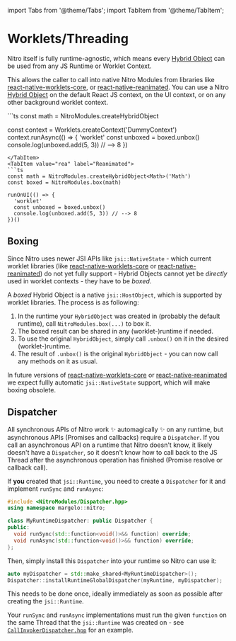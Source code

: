 ---
---

import Tabs from '@theme/Tabs';
import TabItem from '@theme/TabItem';

# Worklets/Threading

Nitro itself is fully runtime-agnostic, which means every [Hybrid Object](hybrid-objects) can be used from any JS Runtime or Worklet Context.

This allows the caller to call into native Nitro Modules from libraries like [react-native-worklets-core](https://github.com/margelo/react-native-worklets-core), or [react-native-reanimated](https://github.com/software-mansion/react-native-reanimated).
You can use a Nitro [Hybrid Object](hybrid-objects) on the default React JS context, on the UI context, or on any other background worklet context.

<Tabs groupId="worklet-library">
  <TabItem value="rnwc" label="Worklets Core" default>
  ```ts
  const math = NitroModules.createHybridObject<Math>('Math')
  const boxed = NitroModules.box(math)

  const context = Worklets.createContext('DummyContext')
  context.runAsync(() => {
    'worklet'
    const unboxed = boxed.unbox()
    console.log(unboxed.add(5, 3)) // --> 8
  })
  ```
  </TabItem>
  <TabItem value="rea" label="Reanimated">
  ```ts
  const math = NitroModules.createHybridObject<Math>('Math')
  const boxed = NitroModules.box(math)

  runOnUI(() => {
    'worklet'
    const unboxed = boxed.unbox()
    console.log(unboxed.add(5, 3)) // --> 8
  })()
  ```
  </TabItem>
</Tabs>

## Boxing

Since Nitro uses newer JSI APIs like `jsi::NativeState` - which current worklet libraries (like [react-native-worklets-core](https://github.com/margelo/react-native-worklets-core) or [react-native-reanimated](https://github.com/software-mansion/react-native-reanimated)) do not yet fully support - Hybrid Objects cannot yet be _directly_ used in worklet contexts - they have to be _boxed_.

A _boxed_ Hybrid Object is a native `jsi::HostObject`, which is supported by worklet libraries. The process is as following:

1. In the runtime your `HybridObject` was created in (probably the default runtime), call `NitroModules.box(...)` to box it.
2. The boxed result can be shared in any (worklet-)runtime if needed.
3. To use the original `HybridObject`, simply call `.unbox()` on it in the desired (worklet-)runtime.
4. The result of `.unbox()` is the original `HybridObject` - you can now call any methods on it as usual.

In future versions of [react-native-worklets-core](https://github.com/margelo/react-native-worklets-core) or [react-native-reanimated](https://github.com/software-mansion/react-native-reanimated) we expect fullly automatic `jsi::NativeState` support, which will make boxing obsolete.

## Dispatcher

All synchronous APIs of Nitro work ✨ automagically ✨ on any runtime, but asynchronous APIs (Promises and callbacks) require a `Dispatcher`.
If you call an asynchronous API on a runtime that Nitro doesn't know, it likely doesn't have a `Dispatcher`, so it doesn't know how to call back to the JS Thread after the asynchronous operation has finished (Promise resolve or callback call).

If **you** created that `jsi::Runtime`, you need to create a `Dispatcher` for it and implement `runSync` and `runAsync`:

```cpp
#include <NitroModules/Dispatcher.hpp>
using namespace margelo::nitro;

class MyRuntimeDispatcher: public Dispatcher {
public:
  void runSync(std::function<void()>&& function) override;
  void runAsync(std::function<void()>&& function) override;
};
```

Then, simply install this `Dispatcher` into your runtime so Nitro can use it:

```cpp
auto myDispatcher = std::make_shared<MyRuntimeDispatcher>();
Dispatcher::installRuntimeGlobalDispatcher(myRuntime, myDispatcher);
```

This needs to be done once, ideally immediately as soon as possible after creating the `jsi::Runtime`.

Your `runSync` and `runAsync` implementations must run the given `function` on the same Thread that the `jsi::Runtime` was created on - see [`CallInvokerDispatcher.hpp`](https://github.com/mrousavy/nitro/blob/main/packages/react-native-nitro-modules/cpp/threading/CallInvokerDispatcher.hpp) for an example.
